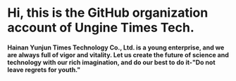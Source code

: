 # Hi, this is the GitHub organization account of Ungine Times Tech.

#### Hainan Yunjun Times Technology Co., Ltd. is a young enterprise, and we are always full of vigor and vitality. Let us create the future of science and technology with our rich imagination, and do our best to do it-"Do not leave regrets for youth."
